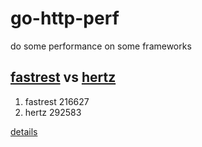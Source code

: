 # go-http-perf

do some performance on some frameworks

## [fastrest](https://github.com/bingoohuang/fastrest) vs [hertz](https://github.com/cloudwego/hertz)

1. fastrest 216627
2. hertz 292583

[details](log-fastrest-hertz.md)